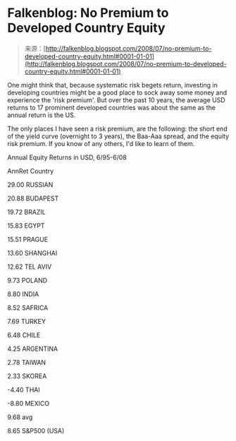 <!--yml
category: 未分类
date: 2024-05-12 23:05:44
-->

# Falkenblog: No Premium to Developed Country Equity

> 来源：[http://falkenblog.blogspot.com/2008/07/no-premium-to-developed-country-equity.html#0001-01-01](http://falkenblog.blogspot.com/2008/07/no-premium-to-developed-country-equity.html#0001-01-01)

One might think that, because systematic risk begets return, investing in developing countries might be a good place to sock away some money and experience the 'risk premium'. But over the past 10 years, the average USD returns to 17 prominent developed countries was about the same as the annual return is the US.

The only places I have seen a risk premium, are the following: the short end of the yield curve (overnight to 3 years), the Baa-Aaa spread, and the equity risk premium. If you know of any others, I'd like to learn of them.

Annual Equity Returns in USD, 6/95-6/08

AnnRet Country

29.00 RUSSIAN

20.88 BUDAPEST

19.72 BRAZIL

15.83 EGYPT

15.51 PRAGUE

13.60 SHANGHAI

12.62 TEL AVIV

9.73 POLAND

8.80 INDIA

8.52 SAFRICA

7.69 TURKEY

6.48 CHILE

4.25 ARGENTINA

2.78 TAIWAN

2.33 SKOREA

-4.40 THAI

-8.80 MEXICO

9.68 avg

8.65 S&P500 (USA)